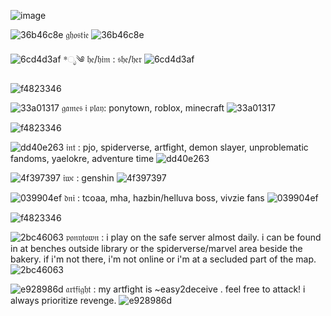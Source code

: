 ![image](https://github.com/easy2deceive/easy2deceive/assets/170835376/7a1060c9-5f8e-4eb9-8d41-a3a7094821a1)

![36b46c8e](https://github.com/easy2deceive/easy2deceive/assets/170835376/629f3bed-8718-4355-b89b-4ec4ae133cd3) 𝔤𝔥𝔬𝔰𝔱𝔦𝔢 ![36b46c8e](https://github.com/easy2deceive/easy2deceive/assets/170835376/629f3bed-8718-4355-b89b-4ec4ae133cd3)

![6cd4d3af](https://github.com/easy2deceive/easy2deceive/assets/170835376/3c1d6f53-f4dc-4bfc-b724-cdc8bfe46331) *ೃ༄ 𝔥𝔢/𝔥𝔦𝔪 : 𝔰𝔥𝔢/𝔥𝔢𝔯 ![6cd4d3af](https://github.com/easy2deceive/easy2deceive/assets/170835376/3c1d6f53-f4dc-4bfc-b724-cdc8bfe46331)

![f4823346](https://github.com/easy2deceive/easy2deceive/assets/170835376/e869a2e0-f350-48f3-adf3-5783ddd417f9)

![33a01317](https://github.com/easy2deceive/easy2deceive/assets/170835376/5edb0a38-0a2b-4f7b-a7e5-3cf203bf21d1) 𝔤𝔞𝔪𝔢𝔰 𝔦 𝔭𝔩𝔞𝔶: ponytown, roblox, minecraft ![33a01317](https://github.com/easy2deceive/easy2deceive/assets/170835376/5edb0a38-0a2b-4f7b-a7e5-3cf203bf21d1)

![f4823346](https://github.com/easy2deceive/easy2deceive/assets/170835376/e869a2e0-f350-48f3-adf3-5783ddd417f9)

![dd40e263](https://github.com/easy2deceive/easy2deceive/assets/170835376/13eba25d-0646-4b23-9f8b-89ead0aa7a38) 𝔦𝔫𝔱 : pjo, spiderverse, artfight, demon slayer, unproblematic fandoms, yaelokre, adventure time ![dd40e263](https://github.com/easy2deceive/easy2deceive/assets/170835376/13eba25d-0646-4b23-9f8b-89ead0aa7a38)

![4f397397](https://github.com/easy2deceive/easy2deceive/assets/170835376/7994a978-4201-4916-beec-d47a3a36a3d8)
 𝔦𝔴𝔠 : genshin ![4f397397](https://github.com/easy2deceive/easy2deceive/assets/170835376/7994a978-4201-4916-beec-d47a3a36a3d8)

![039904ef](https://github.com/easy2deceive/easy2deceive/assets/170835376/73135425-46bd-4010-9adf-94c3ce48f70b) 𝔡𝔫𝔦 : tcoaa, mha, hazbin/helluva boss, vivzie fans ![039904ef](https://github.com/easy2deceive/easy2deceive/assets/170835376/73135425-46bd-4010-9adf-94c3ce48f70b)

![f4823346](https://github.com/easy2deceive/easy2deceive/assets/170835376/e869a2e0-f350-48f3-adf3-5783ddd417f9)

![2bc46063](https://github.com/easy2deceive/easy2deceive/assets/170835376/f3d0788c-07ce-469f-aac1-9a365220e18e) 𝔭𝔬𝔫𝔶𝔱𝔬𝔴𝔫 : i play on the safe server almost daily. i can be found in at benches outside library or the spiderverse/marvel area beside the bakery. if i'm not there, i'm not online or i'm at a secluded part of the map. ![2bc46063](https://github.com/easy2deceive/easy2deceive/assets/170835376/f3d0788c-07ce-469f-aac1-9a365220e18e)

![e928986d](https://github.com/easy2deceive/easy2deceive/assets/170835376/2ba946b4-1d25-4111-963b-59f8f4753a3c) 𝔞𝔯𝔱𝔣𝔦𝔤𝔥𝔱 : my artfight is ~easy2deceive . feel free to attack! i always prioritize revenge. ![e928986d](https://github.com/easy2deceive/easy2deceive/assets/170835376/2ba946b4-1d25-4111-963b-59f8f4753a3c)
